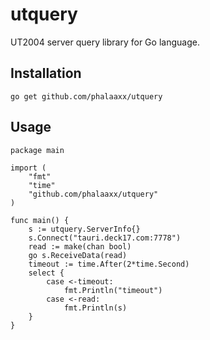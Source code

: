utquery
=======

UT2004 server query library for Go language.


Installation
------------
	go get github.com/phalaaxx/utquery


Usage
-----
	package main

	import (
		"fmt"
		"time"
		"github.com/phalaaxx/utquery"
	)                       

	func main() {
		s := utquery.ServerInfo{}
		s.Connect("tauri.deck17.com:7778")
		read := make(chan bool)
		go s.ReceiveData(read)
		timeout := time.After(2*time.Second)
		select {
			case <-timeout:
				fmt.Println("timeout")
			case <-read:
				fmt.Println(s)
		}               
	}               
